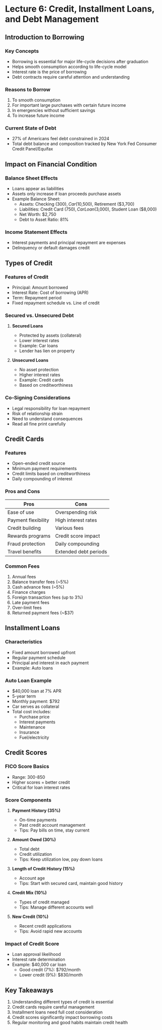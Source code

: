 # Lecture 6: Credit, Installment Loans, and Debt Management

## Introduction to Borrowing

### Key Concepts
- Borrowing is essential for major life-cycle decisions after graduation
- Helps smooth consumption according to life-cycle model
- Interest rate is the price of borrowing
- Debt contracts require careful attention and understanding

### Reasons to Borrow
1. To smooth consumption
2. For important large purchases with certain future income
3. In emergencies without sufficient savings
4. To increase future income

### Current State of Debt
- 27% of Americans feel debt constrained in 2024
- Total debt balance and composition tracked by New York Fed Consumer Credit Panel/Equifax

## Impact on Financial Condition

### Balance Sheet Effects
- Loans appear as liabilities
- Assets only increase if loan proceeds purchase assets
- Example Balance Sheet:
  - Assets: Checking ($300), Car ($10,500), Retirement ($3,700)
  - Liabilities: Credit Card ($750), Car Loan ($3,000), Student Loan ($8,000)
  - Net Worth: $2,750
  - Debt to Asset Ratio: 81%

### Income Statement Effects
- Interest payments and principal repayment are expenses
- Delinquency or default damages credit

## Types of Credit

### Features of Credit
- Principal: Amount borrowed
- Interest Rate: Cost of borrowing (APR)
- Term: Repayment period
- Fixed repayment schedule vs. Line of credit

### Secured vs. Unsecured Debt
1. **Secured Loans**
   - Protected by assets (collateral)
   - Lower interest rates
   - Example: Car loans
   - Lender has lien on property

2. **Unsecured Loans**
   - No asset protection
   - Higher interest rates
   - Example: Credit cards
   - Based on creditworthiness

### Co-Signing Considerations
- Legal responsibility for loan repayment
- Risk of relationship strain
- Need to understand consequences
- Read all fine print carefully

## Credit Cards

### Features
- Open-ended credit source
- Minimum payment requirements
- Credit limits based on creditworthiness
- Daily compounding of interest

### Pros and Cons
| Pros | Cons |
|------|------|
| Ease of use | Overspending risk |
| Payment flexibility | High interest rates |
| Credit building | Various fees |
| Rewards programs | Credit score impact |
| Fraud protection | Daily compounding |
| Travel benefits | Extended debt periods |

### Common Fees
1. Annual fees
2. Balance transfer fees (~5%)
3. Cash advance fees (~5%)
4. Finance charges
5. Foreign transaction fees (up to 3%)
6. Late payment fees
7. Over-limit fees
8. Returned payment fees (~$37)

## Installment Loans

### Characteristics
- Fixed amount borrowed upfront
- Regular payment schedule
- Principal and interest in each payment
- Example: Auto loans

### Auto Loan Example
- $40,000 loan at 7% APR
- 5-year term
- Monthly payment: $792
- Car serves as collateral
- Total cost includes:
  - Purchase price
  - Interest payments
  - Maintenance
  - Insurance
  - Fuel/electricity

## Credit Scores

### FICO Score Basics
- Range: 300-850
- Higher scores = better credit
- Critical for loan interest rates

### Score Components
1. **Payment History (35%)**
   - On-time payments
   - Past credit account management
   - Tips: Pay bills on time, stay current

2. **Amount Owed (30%)**
   - Total debt
   - Credit utilization
   - Tips: Keep utilization low, pay down loans

3. **Length of Credit History (15%)**
   - Account age
   - Tips: Start with secured card, maintain good history

4. **Credit Mix (10%)**
   - Types of credit managed
   - Tips: Manage different accounts well

5. **New Credit (10%)**
   - Recent credit applications
   - Tips: Avoid rapid new accounts

### Impact of Credit Score
- Loan approval likelihood
- Interest rate determination
- Example: $40,000 car loan
  - Good credit (7%): $792/month
  - Lower credit (9%): $830/month

## Key Takeaways
1. Understanding different types of credit is essential
2. Credit cards require careful management
3. Installment loans need full cost consideration
4. Credit scores significantly impact borrowing costs
5. Regular monitoring and good habits maintain credit health
